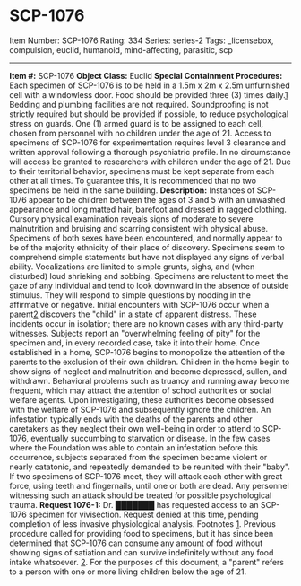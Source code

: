 # SCP-1076
Item Number: SCP-1076
Rating: 334
Series: series-2
Tags: _licensebox, compulsion, euclid, humanoid, mind-affecting, parasitic, scp

---

**Item #:** SCP-1076
**Object Class:** Euclid
**Special Containment Procedures:** Each specimen of SCP-1076 is to be held in a 1.5m x 2m x 2.5m unfurnished cell with a windowless door. Food should be provided three (3) times daily.[1](javascript:;) Bedding and plumbing facilities are not required. Soundproofing is not strictly required but should be provided if possible, to reduce psychological stress on guards. One (1) armed guard is to be assigned to each cell, chosen from personnel with no children under the age of 21.
Access to specimens of SCP-1076 for experimentation requires level 3 clearance and written approval following a thorough psychiatric profile. In no circumstance will access be granted to researchers with children under the age of 21.
Due to their territorial behavior, specimens must be kept separate from each other at all times. To guarantee this, it is recommended that no two specimens be held in the same building.
**Description:** Instances of SCP-1076 appear to be children between the ages of 3 and 5 with an unwashed appearance and long matted hair, barefoot and dressed in ragged clothing. Cursory physical examination reveals signs of moderate to severe malnutrition and bruising and scarring consistent with physical abuse. Specimens of both sexes have been encountered, and normally appear to be of the majority ethnicity of their place of discovery.
Specimens seem to comprehend simple statements but have not displayed any signs of verbal ability. Vocalizations are limited to simple grunts, sighs, and (when disturbed) loud shrieking and sobbing. Specimens are reluctant to meet the gaze of any individual and tend to look downward in the absence of outside stimulus. They will respond to simple questions by nodding in the affirmative or negative.
Initial encounters with SCP-1076 occur when a parent[2](javascript:;) discovers the "child" in a state of apparent distress. These incidents occur in isolation; there are no known cases with any third-party witnesses. Subjects report an "overwhelming feeling of pity" for the specimen and, in every recorded case, take it into their home.
Once established in a home, SCP-1076 begins to monopolize the attention of the parents to the exclusion of their own children. Children in the home begin to show signs of neglect and malnutrition and become depressed, sullen, and withdrawn. Behavioral problems such as truancy and running away become frequent, which may attract the attention of school authorities or social welfare agents. Upon investigating, these authorities become obsessed with the welfare of SCP-1076 and subsequently ignore the children.
An infestation typically ends with the deaths of the parents and other caretakers as they neglect their own well-being in order to attend to SCP-1076, eventually succumbing to starvation or disease. In the few cases where the Foundation was able to contain an infestation before this occurrence, subjects separated from the specimen became violent or nearly catatonic, and repeatedly demanded to be reunited with their "baby".
If two specimens of SCP-1076 meet, they will attack each other with great force, using teeth and fingernails, until one or both are dead. Any personnel witnessing such an attack should be treated for possible psychological trauma.
**Request 1076-1:** Dr. ███████ has requested access to an SCP-1076 specimen for vivisection. Request denied at this time, pending completion of less invasive physiological analysis.
Footnotes
[1](javascript:;). Previous procedure called for providing food to specimens, but it has since been determined that SCP-1076 can consume any amount of food without showing signs of satiation and can survive indefinitely without any food intake whatsoever.
[2](javascript:;). For the purposes of this document, a "parent" refers to a person with one or more living children below the age of 21.